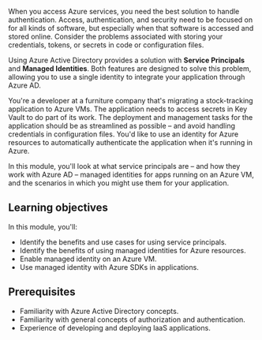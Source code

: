 When you access Azure services, you need the best solution to handle authentication. Access, authentication, and security need to be focused on for all kinds of software, but especially when that software is accessed and stored online. Consider the problems associated with storing your credentials, tokens, or secrets in code or configuration files.

Using Azure Active Directory provides a solution with **Service Principals** and **Managed Identities**. Both features are designed to solve this problem, allowing you to use a single identity to integrate your application through Azure AD.

You're a developer at a furniture company that's migrating a stock-tracking application to Azure VMs. The application needs to access secrets in Key Vault to do part of its work. The deployment and management tasks for the application should be as streamlined as possible – and avoid handling credentials in configuration files. You'd like to use an identity for Azure resources to automatically authenticate the application when it's running in Azure.

In this module, you'll look at what service principals are – and how they work with Azure AD – managed identities for apps running on an Azure VM, and the scenarios in which you might use them for your application.

## Learning objectives

In this module, you'll:

- Identify the benefits and use cases for using service principals.
- Identify the benefits of using managed identities for Azure resources.
- Enable managed identity on an Azure VM.
- Use managed identity with Azure SDKs in applications.

## Prerequisites

- Familiarity with Azure Active Directory concepts.
- Familiarity with general concepts of authorization and authentication.
- Experience of developing and deploying IaaS applications.